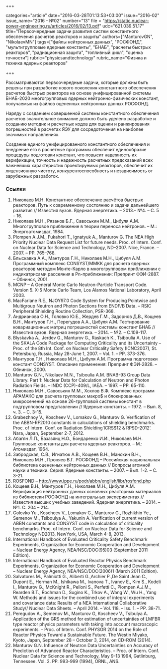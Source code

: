 +++

categories="article"
date="2016-03-28T01:13:53+03:00"
issue="2016-02"
issue_name="2016 - №02"
number="13"
file = "https://static.nuclear-power-engineering.ru/articles/2016/02/13.pdf"
udc="621.039.51.17"
title="Первоочередные задачи развития систем константного обеспечения расчетов реакторов и защиты"
authors=["ManturovGN", "NikolaevMN"]
tags=["файлы нейтронных данных", "РОСФОНД", "мультигрупповые ядерные константы", "БНАБ", "расчеты быстрых реакторов", "радиационная защита", "топливный цикл", "оценка точности"]
rubric="physicsandtechnology"
rubric_name="Физика и техника ядерных реакторов"

+++

Рассматриваются первоочередные задачи, которые должны быть решены при разработке нового поколения константного обеспечения расчетов быстрых реакторов на основе унифицированной системы БНАБ-2020 многогрупповых ядерных нейтронно-физических констант, получаемых из файлов оцененных нейтронных данных РОСФОНД. 

Наряду с созданием совершенной системы константного обеспечения расчетов значительное внимание должно быть уделено разработке и созданию методик и расчетных кодов для оценки и ранжирования погрешностей в расчетах ЯЭУ для сосредоточения на наиболее значимых направлениях.

Создание единого унифицированного константного обеспечения и внедрение его в расчетные программы обеспечит единообразие процедуры подготовки констант, что повысит надежность их верификации, точность и надежность расчетных предсказаний всех важнейших характеристик проектируемых реакторов, обеспечит их лицензионную чистоту, конкурентоспособность и независимость от зарубежных разработок.

### Ссылки

1. Николаев М.Н. Константное обеспечение расчётов быстрых реакторов. Путь к современному состоянию и задачи дальнейшего развития // Известия вузов. Ядерная энергетика. – 2013.– №4. – С. 5 – 16.
2. Николаев М.Н., Рязанов Б.Г., Савоськин М.М., Цибуля А.М. Многогрупповое приближение в теории переноса нейтронов. – М.: Энергоатомиздат, 1984.
3. Plompen A.J.M., Fukahori T., Ignatyuk A., Manturov G. The NEA High Priority Nuclear Data Request List for future needs. Proc. of Intern. Conf. on Nuclear Data for Science and Technology, ND–2007. Nice, France. – 2007. – PP. 765–768.
4. Блыскавка А.А., Мантуров Г.Н., Николаев М.Н., Цибуля А.М. Программный комплекс CONSYST/ММКК для расчета ядерных реакторов методом Монте-Карло в многогрупповом приближении с индикатрисами рассеяния в Рn-приближении: Препринт ФЭИ-2887. – Обнинск, 2001.
5. MCNP – A General Monte Carlo Neutron-Particle Transport Code. Version 5. X-5 Monte Carlo Team, Los Alamos National Laboratory, April 2003.
6. MacFarlane R.E., NJOY97.0 Code System for Producing Pointwise and Multigroup Neutron and Photon Sections from ENDF/B Data. – RSIC Peripheral Shielding Routine Collection, PSR-368.
7. Андрианова О.Н., Головко Ю.Е., Жердев Г.М., Задорнов Д.В., Кощеев В.Н., Мантуров Г.Н., Перегудов А.А., Цибуля A.М. Тестирование ковариационных матриц погрешностей системы констант БНАБ // Известия вузов. Ядерная энергетика. – 2014. – №2. – С.109-117.
8. Blyskavka A., Jerdev G., Manturov G., Raskach K., Tsiboulia A. Use of the SKALA Code Package for Computing Criticality and its Uncertainty – Proc. of the 8th Int. Conf. on Nuclear Criticality Safety (ICNC2007), St. Petersburg, Russia, May 28-June 1, 2007. – Vol. 1. – PP. 373-376.
9. Мантуров Г.Н., Николаев М.Н., Цибуля А.М. Программа подготовки констант CONSYST. Описание применения: Препринт ФЭИ-2828. – Обнинск, 2000.
10. Manturov G.N., Nikolaev M.N., Tsiboulia A.M. BNAB-93 Group Data Library. Part 1: Nuclear Data for Calculation of Neutron and Photon Radiation Fields. – INDC (CCP)-409/L, IAEA. – 1997. – PP. 65-110.
11. Николаев М.Н., Савоськин М.М., Хохлов В.Ф. Комплекс программ АРАМАКО для расчета групповых макро$ и блокированных микросечений на основе 26-групповой системы констант в подгрупповом представлении // Ядерные константы. – 1972. – Вып. 8, ч. 3. – С. 3-15.
12. Grabezhnoy V., Koscheev V., Lomakov G., Manturov G. Verification of the ABBN-RF2010 constants in calculations of shielding benchmarks. Proc. of Intern. Conf. on Radiation Shielding’ICRS$12 & RPSD-2012‘. Nara, Japan, September 2-7, 2012.
13. Абагян Л.П., Базазянц Н.О., Бондаренко И.И., Николаев М.Н. Групповые константы для расчета ядерных реакторов. – М.: Атомиздат, 1964.
14. Забродская, С.В., Игнатюк А.В., Кощеев В.Н., Манохин В.Н., Николаев М.Н., Проняев В.Г. РОСФОНД – Российская национальная библиотека оцененных нейтронных данных // Вопросы атомной науки и техники. Серия: Ядерные константы. – 2007. – Вып. 1-2. – C. 3-21.
15. ROSFOND – http://www.ippe.ru/podr/abbn/english/libr/rosfond.php
16. Кощеев В.Н., Мантуров Г.Н., Николаев М.Н., Цибуля A.М. Верификация нейтронных данных основных реакторных материалов из библиотеки РОСФОНД на интегральных экспериментах // Известия высших учебных заведений. Ядерная энергетика. – 2014. – №1. С. 204 – 214.
17. Golovko Yu., Koscheev V., Lomakov G., Manturov G., Rozhikhin Ye., Semenov M., Tsiboulya A., Yakunin A. Verification of current version of ABBN constants and CONSYST code in calculation of criticality benchmarks. Proc. of Intern. Conf. on Nuclear Data for Science and Technology ND2013, NewYork, USA, March 4-8, 2013.
18. International Handbook of Evaluated Criticality Safety Benchmark Experiments, Organization for Economic Cooperation and Development – Nuclear Energy Agency, NEA/NSC/DOC(95)03 (September 2011 Edition).
19. International Handbook of Evaluated Reactor Physics Benchmark Experiments, Organization for Economic Cooperation and Development – Nuclear Energy Agency, NEA/NSC/DOC(2006)1 (March 2011 Edition).
20. Salvatores M., Palmiotti G., Aliberti G.,Archier P.,De Saint Jean C., Dupont E., Herman M., Ishikawa M., Ivanova T., Ivanov E., Kim S., Kodeli I., Manturov G., McKnight R., Pelloni S., Perfetti C., Plompen A.J.M., Rearden B.T., Rochman D., Sugino K., Trkov A., Wang W., Wu H., Yang W. Methods and issues for the combined use of integral experiments and covariance data: Results of a NEA International Collaborative Study// Nuclear Data Sheets. – April 2014. – Vol. 118. – Iss. 1. – PP. 38-71.
21. Peregudov A., Semenov M., Manturov G, Koscheev V., Tsibulya A. Application of the GRS method for estimation of uncertainties of LMFBR type reactor physics parameters with taking into account macroscopic experiments. – Proc. of Intern. Conf. PHYSOR 2014 on the Role of Reactor Physics Toward a Sustainable Future. The Westin Miyako, Kyoto, Japan, September 28 – October 3, 2014, on CD-ROM (2014).
22. Manturov G.N. Influence of Neutron Data Uncertainties on Accuracy of Prediction of Advanced Reactor Characteristics. – Proc. of Intern. Conf. Nuclear Data for Science and Technology, May 9-13 1994, Gatlinburg, Tennessee. Vol. 2. PP. 993-999 (1994), ORNL, ANS.
